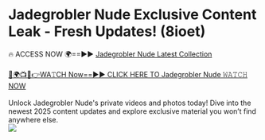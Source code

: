 # Jadegrobler Nude Exclusive Content Leak - Fresh Updates! (8ioet)

🔥 ACCESS NOW 🌍==►► <a href="https://tinyurl.com/yc657z5k" rel="nofollow">Jadegrobler Nude Latest Collection</a>
<br><br>
[🔴🌍📺📱👉WA𝚃CH Now==►► CLICK HERE TO Jadegrobler Nude 𝚆𝙰𝚃𝙲𝙷 NOW](https://tinyurl.com/yc657z5k)
<br><br>
Unlock Jadegrobler Nude's private videos and photos today! Dive into the newest 2025 content updates and explore exclusive material you won’t find anywhere else.
<br>
<a href="https://tinyurl.com/yc657z5k" rel="nofollow" data-target="animated-image.originalLink"><img src="https://camo.githubusercontent.com/8a4f000d20f83aca3bf7ec5f350d767afa0574a8a352519fd8cfa583a6f93a33/68747470733a2f2f692e696d6775722e636f6d2f644a486b345a712e676966" data-canonical-src="https://i.imgur.com/dJHk4Zq.gif" style="max-width: 100%; display: inline-block;" data-target="animated-image.originalImage"></a>
<br>
